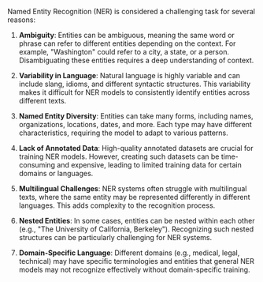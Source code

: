 Named Entity Recognition (NER) is considered a challenging task for several reasons:

1. **Ambiguity**: Entities can be ambiguous, meaning the same word or phrase can refer to different entities depending on the context. For example, "Washington" could refer to a city, a state, or a person. Disambiguating these entities requires a deep understanding of context.

2. **Variability in Language**: Natural language is highly variable and can include slang, idioms, and different syntactic structures. This variability makes it difficult for NER models to consistently identify entities across different texts.

3. **Named Entity Diversity**: Entities can take many forms, including names, organizations, locations, dates, and more. Each type may have different characteristics, requiring the model to adapt to various patterns.

4. **Lack of Annotated Data**: High-quality annotated datasets are crucial for training NER models. However, creating such datasets can be time-consuming and expensive, leading to limited training data for certain domains or languages.

5. **Multilingual Challenges**: NER systems often struggle with multilingual texts, where the same entity may be represented differently in different languages. This adds complexity to the recognition process.

6. **Nested Entities**: In some cases, entities can be nested within each other (e.g., "The University of California, Berkeley"). Recognizing such nested structures can be particularly challenging for NER systems.

7. **Domain-Specific Language**: Different domains (e.g., medical, legal, technical) may have specific terminologies and entities that general NER models may not recognize effectively without domain-specific training.